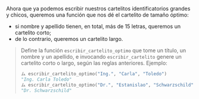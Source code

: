 Ahora que ya podemos escribir nuestros cartelitos identificatorios grandes y chicos, queremos una función que nos dé el cartelito de tamaño óptimo:

* si nombre y apellido tienen, en total, más de 15 letras, queremos un cartelito corto;
* de lo contrario, queremos un cartelito largo.

> Define la función `escribir_cartelito_optimo` que tome un título, un nombre y un apellido, e invocando `escribir_cartelito` genere un cartelito corto o largo, según las reglas anteriores. Ejemplo:
>
> ```python
> ム escribir_cartelito_optimo("Ing.", "Carla", "Toledo")
> "Ing. Carla Toledo"
> ム escribir_cartelito_optimo("Dr.", "Estanislao", "Schwarzschild")
> "Dr. Schwarzschild"
> ```
